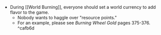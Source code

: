 - During [[World Burning]], everyone should set a world currency to add flavor to the game.
	- Nobody wants to haggle over "resource points."
	- For an example, please see *Burning Wheel Gold* pages 375-376. ^cafb6d